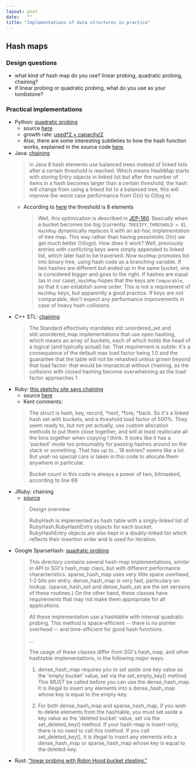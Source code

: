 ```yaml
---
layout: post
date:   ""
title: "Implementations of data structures in practice"
---
```


## Hash maps

### Design questions

- what kind of hash map do you use? linear probing, quadratic probing, chaining?
- if linear probing or quadratic probing, what do you use as your tombstone?

### Practical implementations

- Python: [quadratic probing](http://www.laurentluce.com/posts/python-dictionary-implementation/)
  - source [here](https://github.com/python/cpython/blob/master/Objects/dictobject.c)
  - growth rate: [used*2 + capacity/2](https://github.com/python/cpython/blob/master/Objects/dictobject.c#L401-L412)
  - Also, there are some interesting subtleties to how the hash function works, explained in the source code [here](https://github.com/python/cpython/blob/master/Objects/dictobject.c#L132-L222).
- Java: [chaining](http://netjs.blogspot.in/2015/05/how-hashmap-internally-works-in-java.html)
  > in Java 8 hash elements use balanced trees instead of linked lists after a certain threshold is reached. Which means HashMap starts with storing Entry objects in linked list but after the number of items in a hash becomes larger than a certain threshold, the hash will change from using a linked list to a balanced tree, this will improve the worst case performance from O(n) to O(log n).
  - According to [here](http://www.nurkiewicz.com/2014/04/hashmap-performance-improvements-in.html) the threshold is 8 elements
    > Well, this optimization is described in [JEP-180](http://openjdk.java.net/jeps/180). Basically when a bucket becomes too big (currently: `TREEIFY_THRESHOLD = 8`), `HashMap` dynamically replaces it with an ad-hoc implementation of tree map. This way rather than having pessimistic O(n) we get much better O(logn). How does it work? Well, previously entries with conflicting keys were simply appended to linked list, which later had to be traversed. Now `HashMap` promotes list into binary tree, using hash code as a branching variable. If two hashes are different but ended up in the same bucket, one is considered bigger and goes to the right. If hashes are equal (as in our case), `HashMap` hopes that the keys are `Comparable`, so that it can establish some order. This is not a requirement of `HashMap` keys, but apparently a good practice. If keys are not comparable, don't expect any performance improvements in case of heavy hash collisions.
- C++ STL: [chaining](http://stackoverflow.com/a/31113618/1360429)
    > The Standard effectively mandates std::unordered_set and std::unordered_map implementations that use open hashing, which means an array of buckets, each of which holds the head of a logical (and typically actual) list. That requirement is subtle: it's a consequence of the default max load factor being 1.0 and the guarantee that the table will not be rehashed unless grown beyond that load factor: that would be impractical without chaining, as the collisions with closed hashing become overwhelming as the load factor approaches 1
- Ruby: [this sketchy site says chaining](https://www.sitepoint.com/diving-into-how-hashes-work-in-ruby/)
  - source [here](https://github.com/ruby/ruby/blob/1b5acebef2d447a3dbed6cf5e146fda74b81f10d/st.c)
  - Kent comments:
  > The struct is hash, key, record, *next, *fore, *back. So it's a linked hash set with buckets, and a threshold load factor of 500%. They seem ready to, but not yet actually, use custom allocation methods to put them close together, and will at least reallocate all the bins together when copying I think. It looks like it has a 'packed' mode too presumably for passing hashes around on the stack or something. That has up to... 18 entries? seems like a lot. But yeah no special care is taken in this code to allocate them anywhere in particular.
  >
  > Bucket count in this code is always a power of two, bitmasked, according to line 89
- JRuby: chaining
  - [source](https://github.com/jruby/jruby/blob/master/core/src/main/java/org/jruby/RubyHash.java)
  >  Design overview:
  >
  > RubyHash is implemented as hash table with a singly-linked list of RubyHash.RubyHashEntry objects for each bucket.  RubyHashEntry objects are also kept in a doubly-linked list which reflects their insertion order and is used for iteration.
- Google SparseHash: [quadratic probing](https://github.com/sparsehash/sparsehash)
  > This directory contains several hash-map implementations, similar in API to SGI's hash_map class, but with different performance characteristics.  sparse_hash_map uses very little space overhead, 1-2 bits per entry.  dense_hash_map is very fast, particulary on lookup. (sparse_hash_set and dense_hash_set are the set versions of these routines.)  On the other hand, these classes have requirements that may not make them appropriate for all applications.
  >
  > All these implementation use a hashtable with internal quadratic probing.  This method is space-efficient -- there is no pointer overhead -- and time-efficient for good hash functions.
  >
  > ...
  >
  >   The usage of these classes differ from SGI's hash_map, and other
   hashtable implementations, in the following major ways:
  >
  > 1) dense_hash_map requires you to set aside one key value as the 'empty bucket' value, set via the set_empty_key() method.  This *MUST* be called before you can use the dense_hash_map.  It is illegal to insert any elements into a dense_hash_map whose key is equal to the empty-key.
  >
  > 2) For both dense_hash_map and sparse_hash_map, if you wish to delete elements from the hashtable, you must set aside a key value as the 'deleted bucket' value, set via the set_deleted_key() method.  If your hash-map is insert-only, there is no need to call this method.  If you call set_deleted_key(), it is illegal to insert any elements into a dense_hash_map or sparse_hash_map whose key is equal to the deleted-key.
- Rust: ["linear probing with Robin Hood bucket stealing."](https://doc.rust-lang.org/std/collections/struct.HashMap.html)
